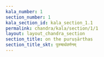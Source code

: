 ```yaml
---
kala_number: 1
section_number: 1
kala_section_id: kala_section_1.1
permalink: chandra/kala/section/1/1
layout: layout_chandra_section
section_title: on the puruṣārthas
section_title_skt: पुरुषार्थवर्णनम्
---
```


